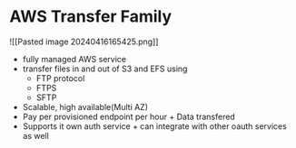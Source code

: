 
# AWS Transfer Family
![[Pasted image 20240416165425.png]]
- fully managed AWS service
- transfer files in and out of S3 and EFS using 
	- FTP protocol
	- FTPS
	- SFTP
- Scalable, high available(Multi AZ)
- Pay per provisioned endpoint per hour + Data transfered
- Supports it own auth service + can integrate with other oauth services as well
